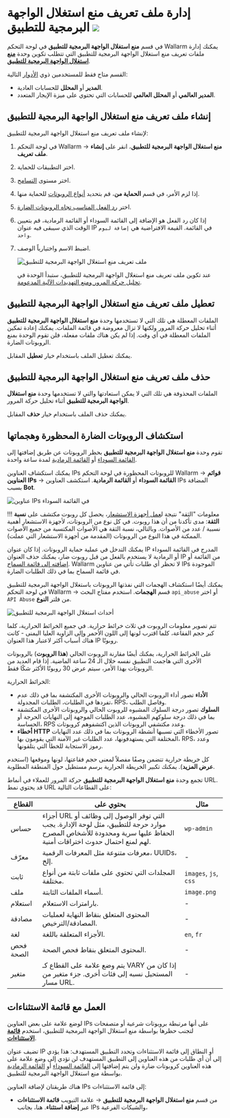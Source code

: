 # إدارة ملف تعريف منع استغلال الواجهة البرمجية للتطبيق <a href="../../about-wallarm/subscription-plans/#subscription-plans"><img src="../../images/api-security-tag.svg" style="border: none;"></a>

في قسم **منع استغلال الواجهة البرمجية للتطبيق** في لوحة التحكم Wallarm يمكنك إدارة ملفات تعريف منع استغلال الواجهة البرمجية للتطبيق التي تتطلب تكوين وحدة [**منع استغلال الواجهة البرمجية للتطبيق**](../about-wallarm/api-abuse-prevention.md).

القسم متاح فقط للمستخدمين ذوي [الأدوار](../user-guides/settings/users.md#user-roles) التالية:

* **المدير** أو **المحلل** للحسابات العادية.
* **المدير العالمي** أو **المحلل العالمي** للحسابات التي تحتوي على ميزة الإيجار المتعدد.

## إنشاء ملف تعريف منع استغلال الواجهة البرمجية للتطبيق

لإنشاء ملف تعريف منع استغلال الواجهة البرمجية للتطبيق:

1. في لوحة التحكم Wallarm → **منع استغلال الواجهة البرمجية للتطبيق**، انقر على **إنشاء ملف تعريف**.
1. اختر التطبيقات للحماية.
1. اختر مستوى [التسامح](../about-wallarm/api-abuse-prevention.md#tolerance).
1. إذا لزم الأمر، في قسم **الحماية من**، قم بتحديد [أنواع الروبوتات](../about-wallarm/api-abuse-prevention.md#automated-threats-blocked-by-api-abuse-prevention) للحماية منها.
1. اختر [رد الفعل المناسب تجاه الروبوتات الضارة](../about-wallarm/api-abuse-prevention.md#reaction-to-malicious-bots).
1. إذا كان رد الفعل هو الإضافة إلى القائمة السوداء أو القائمة الرمادية، قم بتعيين الوقت الذي سيبقى فيه عنوان IP في القائمة. القيمة الافتراضية هي `إضافة ليوم واحد`.
1. اضبط الاسم واختيارياً الوصف.

    ![ملف تعريف منع استغلال الواجهة البرمجية للتطبيق](../images/about-wallarm-waf/abi-abuse-prevention/create-api-abuse-prevention.png)

    عند تكوين ملف تعريف منع استغلال الواجهة البرمجية للتطبيق، ستبدأ الوحدة في [تحليل حركة المرور ومنع التهديدات الآلية المدعومة](../about-wallarm/api-abuse-prevention.md#how-api-abuse-prevention-works).

## تعطيل ملف تعريف منع استغلال الواجهة البرمجية للتطبيق

الملفات المعطلة هي تلك التي لا تستخدمها وحدة **منع استغلال الواجهة البرمجية للتطبيق** أثناء تحليل حركة المرور ولكنها لا تزال معروضة في قائمة الملفات. يمكنك إعادة تمكين الملفات المعطلة في أي وقت. إذا لم يكن هناك ملفات مفعلة، فلن تقوم الوحدة بمنع الروبوتات الضارة.

يمكنك تعطيل الملف باستخدام خيار **تعطيل** المقابل.

## حذف ملف تعريف منع استغلال الواجهة البرمجية للتطبيق

الملفات المحذوفة هي تلك التي لا يمكن استعادتها والتي لا تستخدمها وحدة **منع استغلال الواجهة البرمجية للتطبيق** أثناء تحليل حركة المرور.

يمكنك حذف الملف باستخدام خيار **حذف** المقابل.

## استكشاف الروبوتات الضارة المحظورة وهجماتها

تقوم وحدة **منع استغلال الواجهة البرمجية للتطبيق** بحظر الروبوتات عن طريق إضافتها إلى [القائمة السوداء](../user-guides/ip-lists/overview.md) أو [القائمة الرمادية](../user-guides/ip-lists/overview.md) لمدة ساعة واحدة.

يمكنك استكشاف العناوين IPs للروبوتات المحظورة في لوحة التحكم Wallarm → **قوائم العناوين IPs** → **القائمة السوداء** أو **القائمة الرمادية**. استكشف العناوين IPs المضافة بسبب **Bot**.

![عناوين IPs في القائمة السوداء](../images/about-wallarm-waf/abi-abuse-prevention/denylisted-bot-ips.png)

!!! معلومات "الثقة"
    نتيجة ل[عمل أجهزة الاستشعار](../about-wallarm/api-abuse-prevention.md#how-api-abuse-prevention-works)، يحصل كل روبوت مكتشف على **نسبة الثقة**: مدى تأكدنا من أن هذا روبوت. في كل نوع من الروبوتات، لأجهزة الاستشعار أهمية نسبية / عدد من الأصوات. وبالتالي، نسبة الثقة هي الأصوات المكتسبة من جميع الأصوات الممكنة في هذا النوع من الروبوتات (المقدمة من أجهزة الاستشعار التي عملت).

يمكنك التدخل في عملية حماية الروبوتات. إذا كان عنوان IP المدرج في القائمة السوداء أو الرمادية لا يستخدم بالفعل من قبل روبوت ضار، يمكنك حذف العنوان IP من القائمة أو [إضافته إلى قائمة السماح](../user-guides/ip-lists/overview.md). Wallarm لا تحظر أي طلبات تأتي من عناوين IPs الموجودة في قائمة السماح بما في ذلك الطلبات الضارة.

يمكنك أيضًا استكشاف الهجمات التي نفذتها الروبوتات باستغلال الواجهة البرمجية للتطبيق في لوحة التحكم Wallarm → قسم **الهجمات**. استخدم مفتاح البحث `api_abuse` أو اختر `API Abuse` من فلتر **النوع**.

![أحداث استغلال الواجهة البرمجية للتطبيق](../images/about-wallarm-waf/abi-abuse-prevention/api-abuse-events.png)

تتم تصوير معلومات الروبوت في ثلاث خرائط حرارية. في جميع الخرائط الحرارية، كلما كبر حجم الفقاعة، كلما اقترب لونها إلى اللون الأحمر وإلى الزاوية العليا اليمنى - كانت هناك أسباب أكثر لاعتبار هذا العنوان IP روبوتًا.

على الخرائط الحرارية، يمكنك أيضًا مقارنة الروبوت الحالي (**هذا الروبوت**) بالروبوتات الأخرى التي هاجمت التطبيق نفسه خلال الـ 24 ساعة الماضية. إذا قام العديد من الروبوتات بهذا الأمر، سيتم عرض 30 روبوتًا الأكثر شكًا فقط.

الخرائط الحرارية:

* **الأداء** تصور أداء الروبوت الحالي والروبوتات الأخرى المكتشفة بما في ذلك عدم تفردها في الطلبات، الطلبات المجدولة، RPS، وفاصل الطلب.
* **السلوك** تصور درجة السلوك المشبوه للروبوت الحالي والروبوتات الأخرى المكتشفة بما في ذلك درجة سلوكهم المشبوه، عدد الطلبات الموجهة إلى النهايات الحرجة أو الحساسة، RPS وعدد مكتشفي الروبوتات الذين اكتشفوهم كروبوتات.
* **أخطاء HTTP** تصور الأخطاء التي تسببها أنشطة الروبوتات بما في ذلك عدد النهايات المختلفة التي يستهدفونها، عدد الطلبات غير الآمنة التي يقومون بها، RPS، وعدد رموز الاستجابة للخطأ التي يتلقونها.

كل خريطة حرارية تتضمن وصفًا مفصلاً لمعنى حجم فقاعتها، لونها وموقعها (استخدم **عرض المزيد**). يمكنك تكبير الخريطة الحرارية برسم مستطيل حول المنطقة المطلوبة.

تجمع وحدة **منع استغلال الواجهة البرمجية للتطبيق** حركة المرور للعملاء في أنماط URL. قد يحتوي نمط URL على القطاعات التالية:

| القطاع | يحتوي على | مثال |
|---|---|---|
| حساس | أجزاء URL التي توفر الوصول إلى وظائف أو موارد حرجة للتطبيق، مثل لوحة الإدارة. يجب الحفاظ عليها سرية ومحدودة للأشخاص المصرح لهم لمنع احتمال حدوث اختراقات أمنية. | `wp-admin` |
| معرّف | معرفات متنوعة مثل المعرفات الرقمية، UUIDs، إلخ. | - |
| ثابت | المجلدات التي تحتوي على ملفات ثابتة من أنواع مختلفة. | `images`, `js`, `css` |
| ملف | أسماء الملفات الثابتة. | `image.png` |
| استعلام | بارامترات الاستعلام. | - |
| مصادقة | المحتوى المتعلق بنقاط النهاية لعمليات المصادقة/الترخيص. | - |
| لغة | الأجزاء المتعلقة باللغة. | `en`, `fr` |
| فحص الصحة | المحتوى المتعلق بنقاط فحص الصحة. | - |
| متغير | يتم وضع علامة على القطاع كـ VARY إذا كان من المستحيل نسبه إلى فئات أخرى. جزء متغير من مسار URL. | - |

## العمل مع قائمة الاستثناءات

لوضع علامة على بعض العناوين IPs على أنها مرتبطة بروبوتات شرعية أو متصفحات لتجنب حظرها بواسطة منع استغلال الواجهة البرمجية للتطبيق، استخدم [**قائمة الاستثناءات**](../about-wallarm/api-abuse-prevention.md#exception-list).

تضيف عنوان IP أو النطاق إلى قائمة الاستثناءات وتحدد التطبيق المستهدف: هذا يؤدي إلى أن أي طلبات من هذه العناوين إلى التطبيق المستهدف لن تؤدي إلى وضع علامة على هذه العناوين كروبوتات ضارة ولن يتم إضافتها إلى [القائمة السوداء](../user-guides/ip-lists/overview.md) أو [القائمة الرمادية](../user-guides/ip-lists/overview.md) بواسطة منع استغلال الواجهة البرمجية للتطبيق.

هناك طريقتان لإضافة العناوين IPs إلى قائمة الاستثناءات:

* من قسم **منع استغلال الواجهة البرمجية للتطبيق** → علامة التبويب **قائمة الاستثناءات** عبر **إضافة استثناء**. هنا، بجانب IPs والشبكات الفرعية،